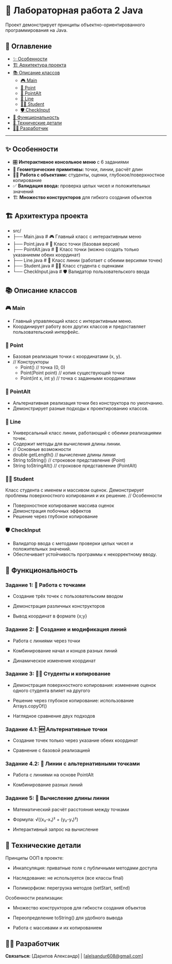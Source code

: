 # 🧮 Лабораторная работа 2 Java

Проект демонстрирует принципы объектно-ориентированного программирования на Java.

## 📖 Оглавление

- [✨ Особенности](#-особенности)
- [🏗️ Архитектура проекта](#️-архитектура-проекта)
- [📚 Описание классов](#-описание-классов)
  - [🎮 Main](#-main)
  - [📍 Point](#-point)
  - [📍 PointAlt](#-pointalt)
  - [📐 Line](#-line)
  - [👨‍🎓 Student](#-student)
  - [🛡️ CheckInput](#-checkinput)
- [🎯 Функциональность](#-функциональность)
- [🔧 Технические детали](#-технические-детали)
- [👨‍💻 Разработчик](#-разработчик)

---

## ✨ Особенности

- 🎛️ **Интерактивное консольное меню** с 6 заданиями
- 📐 **Геометрические примитивы:** точки, линии, расчёт длин
- 👨‍🎓 **Работа с объектами:** студенты, оценки, глубокое/поверхностное копирование
- ✅ **Валидация ввода:** проверка целых чисел и положительных значений
- 🏗️ **Множество конструкторов** для гибкого создания объектов

## 🏗️ Архитектура проекта
  -  src/
  -  ├── Main.java # 🎮 Главный класс с интерактивным меню
  -  ├── Point.java # 📍 Класс точки (базовая версия)
  -  ├── PointAlt.java # 📍 Класс точки (можно создать только указаниемм обеих координат)
  -  ├── Line.java # 📐 Класс линии (работает с обеими версиями точек)
  -  ├── Student.java # 👨‍🎓 Класс студента с оценками
  -  └── CheckInput.java # 🛡️ Валидатор пользовательского ввода

## 📚 Описание классов
### 🎮 Main
-   Главный управляющий класс с интерактивным меню.
-    Координирует работу всех других классов и предоставляет пользовательский интерфейс.

### 📍 Point
-   Базовая реализация точки с координатами (x, y).
- // Конструкторы
  - Point()              // точка (0, 0)
  - Point(Point point)   // копия существующей точки
  - Point(int x, int y)  // точка с заданными координатами

### 📍 PointAlt
-   Альтернативная реализация точки без конструктора по умолчанию.
-   Демонстрирует разные подходы к проектированию классов.

### 📐 Line
-   Универсальный класс линии, работающий с обеими реализациями точек.
-    Содержит методы для вычисления длины линии.
-   // Основные возможности
  - double getLength()           // вычисление длины линии
  - String toString()           // строковое представление (Point)
  - String toStringAlt()        // строковое представление (PointAlt)

### 👨‍🎓 Student
Класс студента с именем и массивом оценок. Демонстрирует проблемы поверхностного копирования и их решение.
// Особенности
-   Поверхностное копирование массива оценок
-   Демонстрация побочных эффектов
-   Решение через глубокое копирование

### 🛡️ CheckInput
-   Валидатор ввода с методами проверки целых чисел и положительных значений.
-   Обеспечивает устойчивость программы к некорректному вводу.

## 🎯 Функциональность
### Задание 1: 📍 Работа с точками
-   Создание трёх точек с пользовательским вводом

-   Демонстрация различных конструкторов

-   Вывод координат в формате {x;y}

### Задание 2: 📐 Создание и модификация линий
-   Работа с линиями через точки

-   Комбинирование начал и концов разных линий

-   Динамическое изменение координат

### Задание 3: 👨‍🎓 Студенты и копирование
-   Демонстрация поверхностного копирования: изменение оценок одного студента влияет на другого

-   Решение через глубокое копирование: использование Arrays.copyOf()

-   Наглядное сравнение двух подходов

### Задание 4.1: 🆕 Альтернативные точки
-   Создание точек только через указание обеих координат

-   Сравнение с базовой реализацией

### Задание 4.2: 🔗 Линии с альтернативными точками
-   Работа с линиями на основе PointAlt

-   Комбинирование разных линий

### Задание 5: 📏 Вычисление длины линии
-   Математический расчёт расстояния между точками

-   Формула: √((x₂-x₁)² + (y₂-y₁)²)

-   Интерактивный запрос на вычисление

## 🔧 Технические детали
Принципы ООП в проекте:
-   Инкапсуляция: приватные поля с публичными методами доступа

-   Наследование: не используется (все классы final)

-   Полиморфизм: перегрузка методов (setStart, setEnd)

Особенности реализации:
-   Множество конструкторов для гибкости создания объектов

-   Переопределение toString() для удобного вывода

-   Работа с массивами и их копированием

## 👨‍💻 Разработчик

**Связаться:** [Дарипов Александр] | [alelsandur608@gmail.com]










